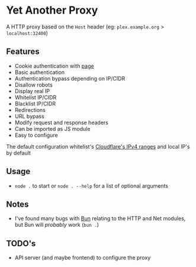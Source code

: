 # Yet Another Proxy
A HTTP proxy based on the `Host` header (eg: `plex.example.org` > `localhost:32400`)

## Features
* Cookie authentication with [page](./pages/authentication.html)
* Basic authentication
* Authentication bypass depending on IP/CIDR
* Disallow robots
* Display real IP
* Whitelist IP/CIDR
* Blacklist IP/CIDR
* Redirections
* URL bypass
* Modify request and response headers
* Can be imported as JS module
* Easy to configure

The default configuration whitelist's [Cloudflare's IPv4 ranges](https://www.cloudflare.com/ips) and local IP's by default

## Usage
* `node .` to start or `node . --help` for a list of optional arguments

## Notes
* I've found many bugs with [Bun](https://bun.sh/) relating to the HTTP and Net modules, but Bun will *probably* work (`bun .`)

## TODO's
* API server (and maybe frontend) to configure the proxy
